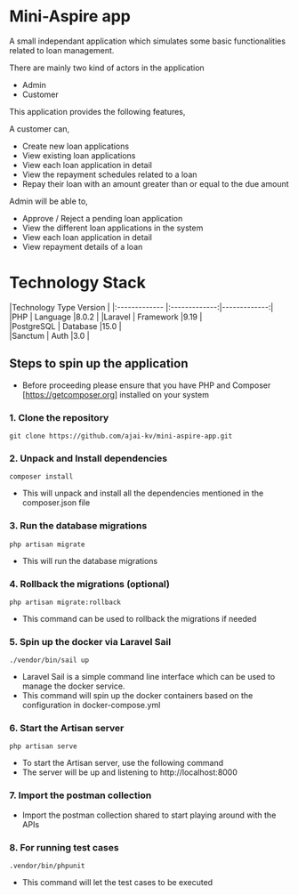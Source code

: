 # Mini-Aspire app

A small independant application which simulates some basic functionalities related to loan management.

There are mainly two kind of actors in the application

- Admin
- Customer

This application provides the following features,

A customer can,

- Create new loan applications
- View existing loan applications
- View each loan application in detail
- View the repayment schedules related to a loan
- Repay their loan with an amount greater than or equal to the due amount

Admin will be able to,

- Approve / Reject a pending loan application
- View the different loan applications in the system
- View each loan application in detail
- View repayment details of a loan

# Technology Stack

|Technology        Type            Version       |
|:-------------   |:-------------:|-------------:| 
|PHP              | Language      |8.0.2         | 
|Laravel          | Framework     |9.19          |       
|PostgreSQL       | Database      |15.0          |  
|Sanctum          | Auth          |3.0           |  



## Steps to spin up the application

- Before proceeding please ensure that you have PHP and Composer [https://getcomposer.org] installed on your system

### 1. Clone the repository

    git clone https://github.com/ajai-kv/mini-aspire-app.git


### 2. Unpack and Install dependencies

    composer install

- This will unpack and install all the dependencies mentioned in the composer.json file

### 3. Run the database migrations

    php artisan migrate

- This will run the database migrations

### 4. Rollback the migrations (optional)

    php artisan migrate:rollback

- This command can be used to rollback the migrations if needed

### 5. Spin up the docker via Laravel Sail

    ./vendor/bin/sail up

- Laravel Sail is a simple command line interface which can be used to manage the docker service. 
- This command will spin up the docker containers based on the configuration in docker-compose.yml

### 6. Start the Artisan server

    php artisan serve

- To start the Artisan server, use the following command
- The server will be up and listening to http://localhost:8000

### 7. Import the postman collection

- Import the postman collection shared to start playing around with the APIs

### 8. For running test cases

    .vendor/bin/phpunit

- This command will let the test cases to be executed
